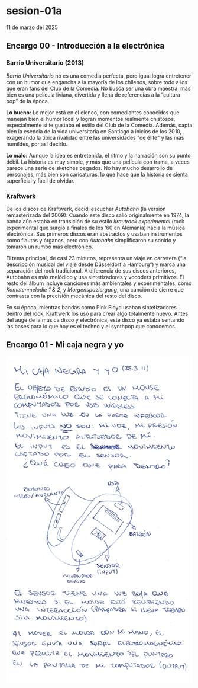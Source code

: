 # sesion-01a

11 de marzo del 2025

## Encargo 00 - Introducción a la electrónica

### Barrio Universitario (2013)

*Barrio Universitario* no es una comedia perfecta, pero igual logra entretener con un humor que engancha a la mayoría de los chilenos, sobre todo a los que eran fans del Club de la Comedia. No busca ser una obra maestra, más bien es una película liviana, divertida y llena de referencias a la “cultura pop” de la época.

**Lo bueno:** Lo mejor está en el elenco, con comediantes conocidos que manejan bien el humor local y logran momentos realmente chistosos, especialmente si te gustaba el estilo del Club de la Comedia. Además, capta bien la esencia de la vida universitaria en Santiago a inicios de los 2010, exagerando la típica rivalidad entre las universidades "de élite" y las más humildes, por así decirlo.

**Lo malo:** Aunque la idea es entretenida, el ritmo y la narración son su punto débil. La historia es muy simple, y más que una película con trama, a veces parece una serie de sketches pegados. No hay mucho desarrollo de personajes, más bien son caricaturas, lo que hace que la historia se sienta superficial y fácil de olvidar.

### Kraftwerk

De los discos de Kraftwerk, decidí escuchar *Autobahn* (la versión remasterizada del 2009). Cuando este disco salió originalmente en 1974, la banda aún estaba en transición de su estilo *krautrock experimental* (rock experimental que surgió a finales de los ‘60 en Alemania) hacia la música electrónica. Sus primeros discos eran abstractos y usaban instrumentos como flautas y órganos, pero con *Autobahn* simplificaron su sonido y tomaron un rumbo más electrónico.

El tema principal, de casi 23 minutos, representa un viaje en carretera (“la descripción musical del viaje desde Düsseldorf a Hamburg”) y marca una separación del rock tradicional. A diferencia de sus discos anteriores, Autobahn es más melódico y usa sintetizadores y vocoders primitivos. El resto del álbum incluye canciones más ambientales y experimentales, como *Kometenmelodie 1 & 2*, y *Morgenspaziergang*, una canción de cierre que contrasta con la precisión mecánica del resto del disco.

En su época, mientras bandas como Pink Floyd usaban sintetizadores dentro del rock, Kraftwerk los usó para crear algo totalmente nuevo. Antes del auge de la música disco y electrónica, este disco ya estaba sentando las bases para lo que hoy es el techno y el synthpop que conocemos.

## Encargo 01 - Mi caja negra y yo

![Encargo 01](./archivos/encargo_01a.png)
